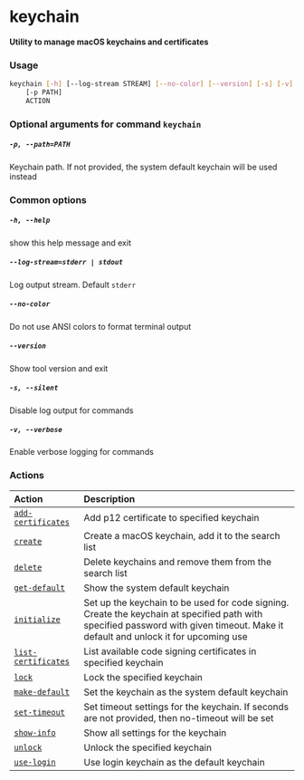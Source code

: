
keychain
========


**Utility to manage macOS keychains and certificates**
### Usage
```bash
keychain [-h] [--log-stream STREAM] [--no-color] [--version] [-s] [-v]
    [-p PATH]
    ACTION
```
### Optional arguments for command `keychain`

##### `-p, --path=PATH`


Keychain path. If not provided, the system default keychain will be used instead
### Common options

##### `-h, --help`


show this help message and exit
##### `--log-stream=stderr | stdout`


Log output stream. Default `stderr`
##### `--no-color`


Do not use ANSI colors to format terminal output
##### `--version`


Show tool version and exit
##### `-s, --silent`


Disable log output for commands
##### `-v, --verbose`


Enable verbose logging for commands
### Actions

|Action|Description|
| :--- | :--- |
|[`add-certificates`](add-certificates.md)|Add p12 certificate to specified keychain|
|[`create`](create.md)|Create a macOS keychain, add it to the search list|
|[`delete`](delete.md)|Delete keychains and remove them from the search list|
|[`get-default`](get-default.md)|Show the system default keychain|
|[`initialize`](initialize.md)|Set up the keychain to be used for code signing. Create the keychain at specified path with specified password with given timeout. Make it default and unlock it for upcoming use|
|[`list-certificates`](list-certificates.md)|List available code signing certificates in specified keychain|
|[`lock`](lock.md)|Lock the specified keychain|
|[`make-default`](make-default.md)|Set the keychain as the system default keychain|
|[`set-timeout`](set-timeout.md)|Set timeout settings for the keychain. If seconds are not provided, then no-timeout will be set|
|[`show-info`](show-info.md)|Show all settings for the keychain|
|[`unlock`](unlock.md)|Unlock the specified keychain|
|[`use-login`](use-login.md)|Use login keychain as the default keychain|
